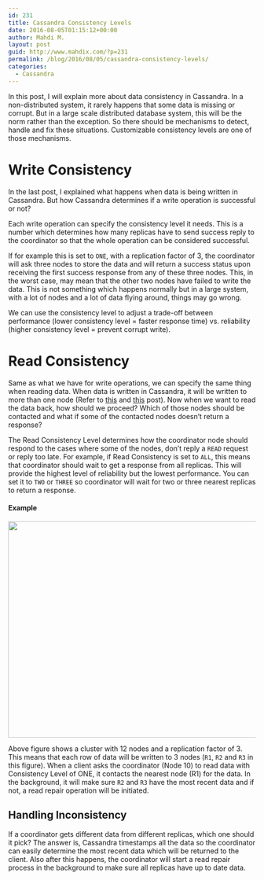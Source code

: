 ```yaml
---
id: 231
title: Cassandra Consistency Levels
date: 2016-08-05T01:15:12+00:00
author: Mahdi M.
layout: post
guid: http://www.mahdix.com/?p=231
permalink: /blog/2016/08/05/cassandra-consistency-levels/
categories:
  - Cassandra
---
```

In this post, I will explain more about data consistency in Cassandra. In a non-distributed system, it rarely happens that some data is missing or corrupt. But in a large scale distributed database system, this will be the norm rather than the exception. So there should be mechanisms to detect, handle and fix these situations. Customizable consistency levels are one of those mechanisms.

# Write Consistency

In the last post, I explained what happens when data is being written in Cassandra. But how Cassandra determines if a write operation is successful or not?

Each write operation can specify the consistency level it needs. This is a number which determines how many replicas have to send success reply to the coordinator so that the whole operation can be considered successful.

If for example this is set to `ONE`, with a replication factor of 3, the coordinator will ask three nodes to store the data and will return a success status upon receiving the first success response from any of these three nodes. This, in the worst case, may mean that the other two nodes have failed to write the data. This is not something which happens normally but in a large system, with a lot of nodes and a lot of data flying around, things may go wrong.

We can use the consistency level to adjust a trade-off between performance (lower consistency level = faster response time) vs. reliability (higher consistency level = prevent corrupt write).

# Read Consistency

Same as what we have for write operations, we can specify the same thing when reading data. When data is written in Cassandra, it will be written to more than one node (Refer to [this](http://www.mahdix.com/blog/2016/07/29/how-cassandra-writes-data-part-1/) and [this](http://www.mahdix.com/blog/2016/08/02/how-cassandra-writes-data-part-2/) post). Now when we want to read the data back, how should we proceed? Which of those nodes should be contacted and what if some of the contacted nodes doesn&#8217;t return a response?

The Read Consistency Level determines how the coordinator node should respond to the cases where some of the nodes, don&#8217;t reply a `READ` request or reply too late. For example, if Read Consistency is set to `ALL`, this means that coordinator should wait to get a response from all replicas. This will provide the highest level of reliability but the lowest performance. You can set it to `TWO` or `THREE` so coordinator will wait for two or three nearest replicas to return a response.

#### Example

<img class="alignnone" src="http://docs.datastax.com/en/cassandra/2.0/cassandra/images/dml_singleDCConOne.svg" alt="" width="610" height="440" /> 

Above figure shows a cluster with 12 nodes and a replication factor of 3. This means that each row of data will be written to 3 nodes (`R1`, `R2` and `R3` in this figure). When a client asks the coordinator (Node 10) to read data with Consistency Level of ONE, it contacts the nearest node (R1) for the data. In the background, it will make sure `R2` and `R3` have the most recent data and if not, a read repair operation will be initiated.

## Handling Inconsistency

If a coordinator gets different data from different replicas, which one should it pick? The answer is, Cassandra timestamps all the data so the coordinator can easily determine the most recent data which will be returned to the client. Also after this happens, the coordinator will start a read repair process in the background to make sure all replicas have up to date data.

&nbsp;